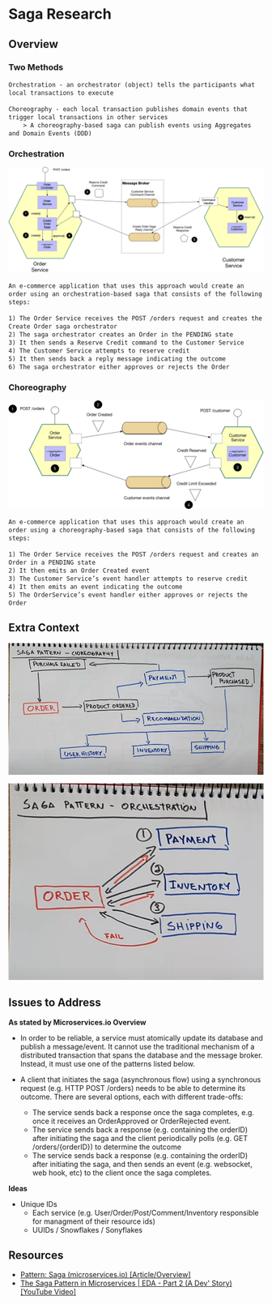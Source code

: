 # Saga Research

## Overview

### Two Methods
```
Orchestration - an orchestrator (object) tells the participants what local transactions to execute

Choreography - each local transaction publishes domain events that trigger local transactions in other services
    > A choreography-based saga can publish events using Aggregates and Domain Events (DDD)
```


### Orchestration
![Orchestration src. MicroservicesIO](./research/orchestration-1.png)

```
An e-commerce application that uses this approach would create an order using an orchestration-based saga that consists of the following steps:

1) The Order Service receives the POST /orders request and creates the Create Order saga orchestrator
2) The saga orchestrator creates an Order in the PENDING state
3) It then sends a Reserve Credit command to the Customer Service
4) The Customer Service attempts to reserve credit
5) It then sends back a reply message indicating the outcome
6) The saga orchestrator either approves or rejects the Order
```

### Choreography

![Choreography src. MicroservicesIO](./research/choreography-1.png)

```
An e-commerce application that uses this approach would create an order using a choreography-based saga that consists of the following steps:

1) The Order Service receives the POST /orders request and creates an Order in a PENDING state
2) It then emits an Order Created event
3) The Customer Service’s event handler attempts to reserve credit
4) It then emits an event indicating the outcome
5) The OrderService’s event handler either approves or rejects the Order
```



## Extra Context

![Choreography src. A Dev' Story](./research/choreography-2.jpg)

![Orchestration src. A Dev' Story](./research/orchestration-2.jpg)



## Issues to Address

**As stated by Microservices.io Overview**

* In order to be reliable, a service must atomically update its database and publish a message/event. It cannot use the traditional mechanism of a distributed transaction that spans the database and the message broker. Instead, it must use one of the patterns listed below.

* A client that initiates the saga (asynchronous flow) using a synchronous request (e.g. HTTP POST /orders) needs to be able to determine its outcome. There are several options, each with different trade-offs:
  * The service sends back a response once the saga completes, e.g. once it receives an OrderApproved or OrderRejected event.
  * The service sends back a response (e.g. containing the orderID) after initiating the saga and the client periodically polls (e.g. GET /orders/{orderID}) to determine the outcome
  * The service sends back a response (e.g. containing the orderID) after initiating the saga, and then sends an event (e.g. websocket, web hook, etc) to the client once the saga completes.


**Ideas**

* Unique IDs
  * Each service (e.g. User/Order/Post/Comment/Inventory responsible for managment of their resource ids)
  * UUIDs / Snowflakes / Sonyflakes


## Resources

- [Pattern: Saga (microservices.io) [Article/Overview]](https://microservices.io/patterns/data/saga.html)
- [The Saga Pattern in Microservices | EDA - Part 2 (A Dev' Story) [YouTube Video]](https://www.youtube.com/watch?v=C0rGwyJkDTU)